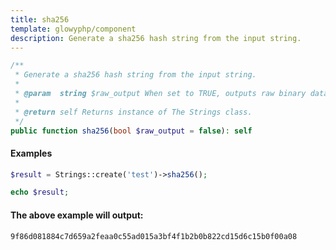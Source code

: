 ```yaml
---
title: sha256
template: glowyphp/component
description: Generate a sha256 hash string from the input string.
---
```


```php
/**
 * Generate a sha256 hash string from the input string.
 *
 * @param  string $raw_output When set to TRUE, outputs raw binary data. FALSE outputs lowercase hexits. Default is FALSE
 *
 * @return self Returns instance of The Strings class.
 */
public function sha256(bool $raw_output = false): self
```

#### Examples

```php
$result = Strings::create('test')->sha256();

echo $result;
```

#### The above example will output:

```text
9f86d081884c7d659a2feaa0c55ad015a3bf4f1b2b0b822cd15d6c15b0f00a08
```
